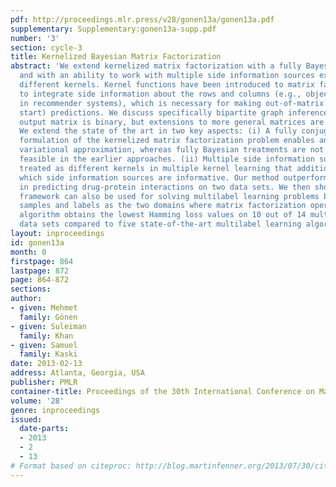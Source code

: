 ```yaml
---
pdf: http://proceedings.mlr.press/v28/gonen13a/gonen13a.pdf
supplementary: Supplementary:gonen13a-supp.pdf
number: '3'
section: cycle-3
title: Kernelized Bayesian Matrix Factorization
abstract: 'We extend kernelized matrix factorization with a fully Bayesian treatment
  and with an ability to work with multiple side information sources expressed as
  different kernels. Kernel functions have been introduced to matrix factorization
  to integrate side information about the rows and columns (e.g., objects and users
  in recommender systems), which is necessary for making out-of-matrix (i.e., cold
  start) predictions. We discuss specifically bipartite graph inference, where the
  output matrix is binary, but extensions to more general matrices are straightforward.
  We extend the state of the art in two key aspects: (i) A fully conjugate probabilistic
  formulation of the kernelized matrix factorization problem enables an efficient
  variational approximation, whereas fully Bayesian treatments are not computationally
  feasible in the earlier approaches. (ii) Multiple side information sources are included,
  treated as different kernels in multiple kernel learning that additionally reveals
  which side information sources are informative. Our method outperforms alternatives
  in predicting drug-protein interactions on two data sets. We then show that our
  framework can also be used for solving multilabel learning problems by considering
  samples and labels as the two domains where matrix factorization operates on. Our
  algorithm obtains the lowest Hamming loss values on 10 out of 14 multilabel classification
  data sets compared to five state-of-the-art multilabel learning algorithms.'
layout: inproceedings
id: gonen13a
month: 0
firstpage: 864
lastpage: 872
page: 864-872
sections: 
author:
- given: Mehmet
  family: Gönen
- given: Suleiman
  family: Khan
- given: Samuel
  family: Kaski
date: 2013-02-13
address: Atlanta, Georgia, USA
publisher: PMLR
container-title: Proceedings of the 30th International Conference on Machine Learning
volume: '28'
genre: inproceedings
issued:
  date-parts:
  - 2013
  - 2
  - 13
# Format based on citeproc: http://blog.martinfenner.org/2013/07/30/citeproc-yaml-for-bibliographies/
---
```


